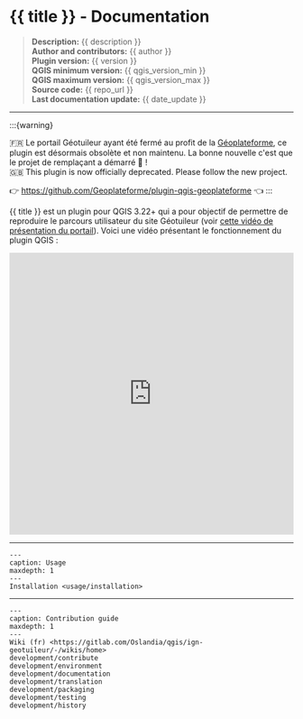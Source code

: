 # {{ title }} - Documentation

> **Description:** {{ description }}  
> **Author and contributors:** {{ author }}  
> **Plugin version:** {{ version }}  
> **QGIS minimum version:** {{ qgis_version_min }}  
> **QGIS maximum version:** {{ qgis_version_max }}  
> **Source code:** {{ repo_url }}  
> **Last documentation update:** {{ date_update }}

----

:::{warning}

🇫🇷 Le portail Géotuileur ayant été fermé au profit de la [Géoplateforme](https://www.ign.fr/geoplateforme), ce plugin est désormais obsolète et non maintenu. La bonne nouvelle c'est que le projet de remplaçant a démarré 🥳 !  
🇬🇧 This plugin is now officially deprecated. Please follow the new project.

👉 <https://github.com/Geoplateforme/plugin-qgis-geoplateforme> 👈
:::

{{ title }} est un plugin pour QGIS 3.22+ qui a pour objectif de permettre de reproduire le parcours utilisateur du site Géotuileur (voir [cette vidéo de présentation du portail](https://vimeo.com/722998381)). Voici une vidéo présentant le fonctionnement du plugin QGIS :

<iframe src="https://player.vimeo.com/video/768490951?badge=0&amp;autopause=0&amp;player_id=0&amp;app_id=58479" frameborder="0" allow="autoplay; fullscreen; picture-in-picture; clipboard-write; encrypted-media" width="100%" height="500px" title="Géotuileur"></iframe>

----

```{toctree}
---
caption: Usage
maxdepth: 1
---
Installation <usage/installation>
```

----

```{toctree}
---
caption: Contribution guide
maxdepth: 1
---
Wiki (fr) <https://gitlab.com/Oslandia/qgis/ign-geotuileur/-/wikis/home>
development/contribute
development/environment
development/documentation
development/translation
development/packaging
development/testing
development/history
```
